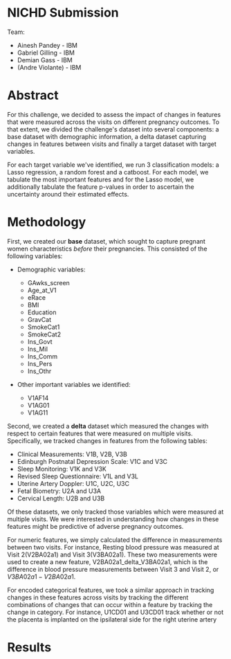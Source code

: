 # NICHD Submission

Team: 
- Ainesh Pandey - IBM
- Gabriel Gilling - IBM
- Demian Gass - IBM
- (Andre Violante) - IBM

# Abstract

For this challenge, we decided to assess the impact of changes in features that were measured across the visits on different pregnancy outcomes. To that extent, we divided the challenge's dataset into several components: a base dataset with demographic information, a delta dataset capturing changes in features between visits and finally a target dataset with target variables.

For each target variable we've identified, we run 3 classification models: a Lasso regression, a random forest and a catboost. For each model, we tabulate the most important features and for the Lasso model, we additionally tabulate the feature p-values in order to ascertain the uncertainty around their estimated effects.


# Methodology

First, we created our __base__ dataset, which sought to capture pregnant women characteristics _before_ their pregnancies. This consisted of the following variables:
- Demographic variables:
  - GAwks_screen
  - Age_at_V1
  - eRace
  - BMI
  - Education
  - GravCat
  - SmokeCat1
  - SmokeCat2
  - Ins_Govt         
  - Ins_Mil           
  - Ins_Comm         
  - Ins_Pers        
  - Ins_Othr
  
- Other important variables we identified:
  - V1AF14
  - V1AG01
  - V1AG11

Second, we created a __delta__ dataset which measured the changes with respect to certain features that were measured on multiple visits. Specifically, we tracked changes in features from the following tables:

  - Clinical Measurements: V1B, V2B, V3B
  - Edinburgh Postnatal Depression Scale: V1C and V3C
  - Sleep Monitoring: V1K and V3K
  - Revised Sleep Questionnaire: V1L and V3L
  - Uterine Artery Doppler: U1C, U2C, U3C
  - Fetal Biometry: U2A and U3A
  - Cervical Length: U2B and U3B

Of these datasets, we only tracked those variables which were measured at multiple visits. We were interested in understanding how changes in these features might be predictive of adverse pregnancy outcomes. 

For numeric features, we simply calculated the difference in measurements between two visits. For instance, Resting blood pressure was measured at Visit 2(V2BA02a1) and Visit 3(V3BA02a1). These two measurements were used to create a new feature, V2BA02a1_delta_V3BA02a1, which is the difference in blood pressure measurements between Visit 3 and Visit 2, or $V3BA02a1 - V2BA02a1$. 

For encoded categorical features, we took a similar approach in tracking changes in these features across visits by tracking the different combinations of changes that can occur within a feature by tracking the change in category. For instance, U1CD01 and U3CD01 track whether or not the placenta is implanted on the ipsilateral side for the right uterine artery

# Results
